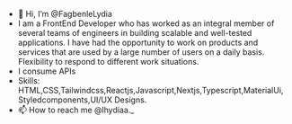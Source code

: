 - 👋 Hi, I’m @FagbenleLydia
- I am a FrontEnd Developer who has worked as an integral member of several teams of engineers in building scalable and well-tested applications. I have had the opportunity to work on products and services that are used by a large number of users on a daily basis. Flexibility to respond to different work situations.
- I consume APIs
- Skills: HTML,CSS,Tailwindcss,Reactjs,Javascript,Nextjs,Typescript,MaterialUi,Styledcomponents,UI/UX Designs.
- 📫 How to reach me @lhydiaa._

<!---
FagbenleLydia/FagbenleLydia is a ✨ special ✨ repository because its `README.md` (this file) appears on your GitHub profile.
You can click the Preview link to take a look at your changes.
--->
